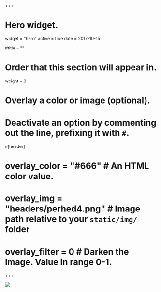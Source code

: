 +++
# Hero widget.
widget = "hero"
active = true
date = 2017-10-15

#title = ""

# Order that this section will appear in.
weight = 3

# Overlay a color or image (optional).
# Deactivate an option by commenting out the line, prefixing it with `#`.

#[header]
 # overlay_color = "#666"  # An HTML color value.
 # overlay_img = "headers/perhed4.png"  # Image path relative to your `static/img/` folder
 #  overlay_filter = 0  # Darken the image. Value in range 0-1.

+++

![](img/headers/personal_header5.png)